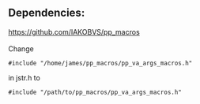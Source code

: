 ## Dependencies:
<https://github.com/IAKOBVS/pp_macros>
<br>
<br>
Change
```
#include "/home/james/pp_macros/pp_va_args_macros.h"
```
in jstr.h to

```
#include "/path/to/pp_macros/pp_va_args_macros.h"
```
